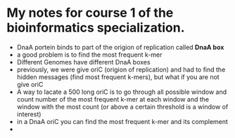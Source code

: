 # My notes for course 1 of the bioinformatics specialization.

- DnaA portein binds to part of the origion of replication called **DnaA box**
- a good problem is to find the most frequent k-mer
- Different Genomes have different DnaA boxes
- previously, we were give oriC (origion of replication) and had to find the hidden messages (find most frequent k-mers), but what if you are not give oriC
- A way to lacate a 500 long oriC is to go through all possible window and count number of the most frequent k-mer at each window and the window with the most count (or above a certain threshold is a window of interest)
- in a DnaA oriC you can find the most frequent k-mer and its complement
-

